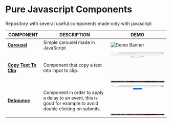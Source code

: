 # Pure Javascript Components
Repository with several useful components made only with javascript



|COMPONENT                          |DESCRIPTION                         |DEMO                         |
|-------------------------------|-----------------------------|-----------------------------|
|[**Carousel**](https://github.com/rogeriomattos/pure-javascript-components/tree/master/carousel)|Simple carousel made in JavaScript|![Demo Banner](/carousel/demo.gif)|
|[**Copy Text To Clip**](https://github.com/rogeriomattos/copyTextToClipboard/)|Component that copy a text into input to clip.|![Copy Text To Clip](/copyTextToClipboard/demo.gif)|
|[**Debounce**](https://github.com/rogeriomattos/pure-javascript-components/tree/master/debounce)|Component in order to apply a delay to an event, this is good for example to avoid double clicking on submits.|![Demo Debounce](/debounce/demo.gif)|
